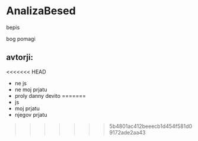 # AnalizaBesed
bepis


bog pomagi

## avtorji:
<<<<<<< HEAD
- ne js
- ne moj prjatu
- proly danny devito
=======
- js
- moj prjatu
- njegov prjatu
>>>>>>> 5b4801ac412beeecb1d454f581d09172ade2aa43
